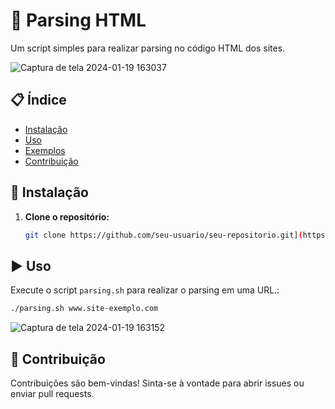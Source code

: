 # 🚀 Parsing HTML

Um script simples para realizar parsing no código HTML dos sites.

![Captura de tela 2024-01-19 163037](https://github.com/edunando/ParsingHTML/assets/88983626/2ea8b168-1943-49c0-b230-7494e68f9d52)


## 📋 Índice

- [Instalação](#instalação)
- [Uso](#uso)
- [Exemplos](#exemplos)
- [Contribuição](#contribuição)

## 🚚 Instalação

1. **Clone o repositório:**

    ```bash
    git clone https://github.com/seu-usuario/seu-repositorio.git](https://github.com/edunando/ParsingHTML.git)
    ```

## ▶️ Uso

Execute o script `parsing.sh` para realizar o parsing em uma URL.:

```bash
./parsing.sh www.site-exemplo.com
```

![Captura de tela 2024-01-19 163152](https://github.com/edunando/ParsingHTML/assets/88983626/58ef0c69-f67e-431f-94a2-33f243bfeb2d)


## 🤝 Contribuição

Contribuições são bem-vindas! Sinta-se à vontade para abrir issues ou enviar pull requests.

